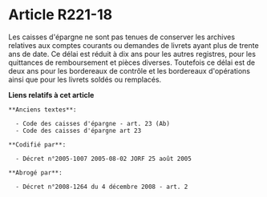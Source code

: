 # Article R221-18

Les caisses d'épargne ne sont pas tenues de conserver les archives relatives aux comptes courants ou demandes de livrets
ayant plus de trente ans de date. Ce délai est réduit à dix ans pour les autres registres, pour les quittances de
remboursement et pièces diverses. Toutefois ce délai est de deux ans pour les bordereaux de contrôle et les bordereaux
d'opérations ainsi que pour les livrets soldés ou remplacés.

**Liens relatifs à cet article**

	**Anciens textes**:

	  - Code des caisses d'épargne - art. 23 (Ab)
	  - Code des caisses d'épargne art 23

	**Codifié par**:

	  - Décret n°2005-1007 2005-08-02 JORF 25 août 2005

	**Abrogé par**:

	  - Décret n°2008-1264 du 4 décembre 2008 - art. 2
